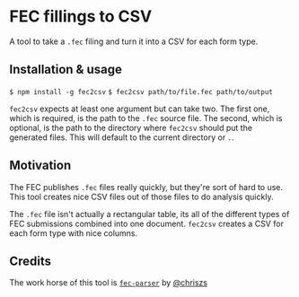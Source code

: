 # FEC fillings to CSV

A tool to take a `.fec` filing and turn it into a CSV for each form type.

## Installation & usage

`$ npm install -g fec2csv`
`$ fec2csv path/to/file.fec path/to/output`

`fec2csv` expects at least one argument but can take two. The first one, which is required, is the path to the `.fec` source file. The second, which is optional, is the path to the directory where `fec2csv` should put the generated files. This will default to the current directory or `.`.

## Motivation

The FEC publishes `.fec` files really quickly, but they're sort of hard to use. This tool creates nice CSV files out of those files to do analysis quickly.

The `.fec` file isn't actually a rectangular table, its all of the different types of FEC submissions combined into one document. `fec2csv` creates a CSV for each form type with nice columns.

## Credits

The work horse of this tool is [`fec-parser`](https://www.npmjs.com/package/fec-parse) by [@chriszs](https://github.com/chriszs)